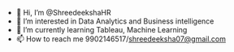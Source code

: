- 👋 Hi, I’m @ShreedeekshaHR
- 👀 I’m interested in Data Analytics and Business intelligence
- 🌱 I’m currently learning Tableau, Machine Learning
- 📫 How to reach me 9902146517/shreedeeksha07@gmail.com

<!---
ShreedeekshaHR/ShreedeekshaHR is a ✨ special ✨ repository because its `README.md` (this file) appears on your GitHub profile.
You can click the Preview link to take a look at your changes.
--->
